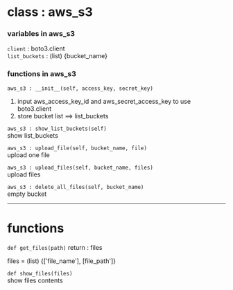 # class : aws\_s3

### variables in aws\_s3  
```client``` : boto3.client</br>
```list_buckets``` : (list) {bucket_name}</br>
  
### functions in aws\_s3
```aws_s3 : __init__(self, access_key, secret_key)```</br>
1. input aws_access_key_id and aws_secret_access_key to use boto3.client</br>
2. store bucket list ==> list\_buckets</br>
  

```aws_s3 : show_list_buckets(self)```</br>
show list\_buckets</br>

  
```aws_s3 : upload_file(self, bucket_name, file)```</br>
upload one file</br>
  
  
```aws_s3 : upload_files(self, bucket_name, files)```</br>
upload files</br>
 
  
```aws_s3 : delete_all_files(self, bucket_name)```</br>
empty bucket</br>

-------------------------------------------------------
# functions
```def get_files(path)``` return : files</br>

files = (list) {['file_name'], [file_path']}</br>
 

```def show_files(files)```</br>
show files contents

